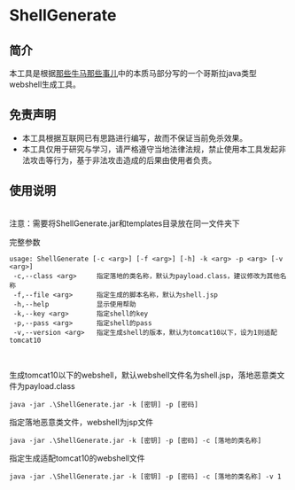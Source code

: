 # ShellGenerate

## 简介

本工具是根据[那些牛马那些事儿](https://www.yuque.com/ni4n/blogs/wo2umt779c51re9v)中的本质马部分写的一个哥斯拉java类型webshell生成工具。

## 免责声明
- 本工具根据互联网已有思路进行编写，故而不保证当前免杀效果。
- 本工具仅用于研究与学习，请严格遵守当地法律法规，禁止使用本工具发起非法攻击等行为，基于非法攻击造成的后果由使用者负责。

## 使用说明
<br>
注意：需要将ShellGenerate.jar和templates目录放在同一文件夹下

<br>

完整参数
<br>

```
usage: ShellGenerate [-c <arg>] [-f <arg>] [-h] -k <arg> -p <arg> [-v <arg>]
 -c,--class <arg>     指定落地的类名称，默认为payload.class，建议修改为其他名称
 -f,--file <arg>      指定生成的脚本名称，默认为shell.jsp
 -h,--help            显示使用帮助
 -k,--key <arg>       指定shell的key
 -p,--pass <arg>      指定shell的pass
 -v,--version <arg>   指定生成shell的版本，默认为tomcat10以下，设为1则适配tomcat10

 ```


<br>

生成tomcat10以下的webshell，默认webshell文件名为shell.jsp，落地恶意类文件为payload.class

    java -jar .\ShellGenerate.jar -k [密钥] -p [密码]

指定落地恶意类文件，webshell为jsp文件

    java -jar .\ShellGenerate.jar -k [密钥] -p [密码] -c [落地的类名称]

指定生成适配tomcat10的webshell文件

    java -jar .\ShellGenerate.jar -k [密钥] -p [密码] -c [落地的类名称] -v 1 